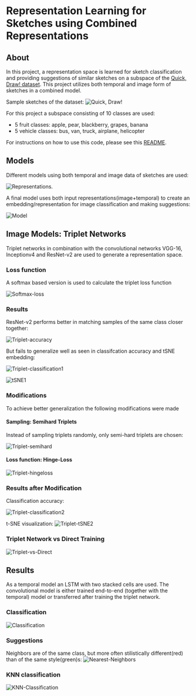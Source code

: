 # Representation Learning for Sketches using Combined Representations

## About
In this project, a representation space is learned for sketch classification and providing suggestions of similar sketches on a subspace of the [Quick, Draw! dataset](https://github.com/googlecreativelab/quickdraw-dataset). This project utilizes both temporal and image form of sketches in a combined model.

Sample sketches of the dataset:
![Quick, Draw!](/images/quickdraw.png?raw=true)

For this project a subspace consisting of 10 classes are used:
* 5 fruit classes:   apple, pear, blackberry, grapes, banana
* 5 vehicle classes: bus, van, truck, airplane, helicopter

For instructions on how to use this code, please see this [README](/src/README.md).

## Models 
Different models using both temporal and image data of sketches are used:

![Representations](/images/representations.png?raw=true).

A final model uses both input representations(image+temporal) to create an embedding/representation for image classification and making suggestions:

![Model](/images/combined.png)

## Image Models: Triplet Networks
Triplet networks in combination with the convolutional networks VGG-16, Inceptionv4 and ResNet-v2 are used to generate a representation space.

### Loss function
A softmax based version is used to calculate the triplet loss function

![Softmax-loss](/images/softmax-loss.png?raw=true)

### Results
ResNet-v2 performs better in matching samples of the same class closer together:

![Triplet-accuracy](/images/triplet_accuracy.png?raw=true)

But fails to generalize well as seen in classifcation accuracy and tSNE embedding:

![Triplet-classification1](images/triplet_classification1.png)

![tSNE1](images/tsne1.png)

### Modifications
To achieve better generalization the following modifications were made

#### Sampling: Semihard Triplets
Instead of sampling triplets randomly, only semi-hard triplets are chosen:

![Triplet-semihard](images/semihard.png)

#### Loss function: Hinge-Loss
![Triplet-hingeloss](images/hinge-loss.png)

### Results after Modification
Classification accuracy: 

![Triplet-classification2](/images/triplet_classification2.png)

t-SNE visualization:
![Triplet-tSNE2](/images/tsne2.png)

### Triplet Network vs Direct Training
![Triplet-vs-Direct](/images/triplet_vs_direct.png)


## Results 
As a temporal model an LSTM with two stacked cells are used. The convolutional model is either trained end-to-end (together with the temporal) model or transferred after training the triplet network.

### Classification
![Classification](images/classification.png)
### Suggestions
Neighbors are of the same class, but more often stilistically different(red) than of the same style(green)s: 
![Nearest-Neighbors](images/neighbors.png)
### KNN classification
![KNN-Classification](images/knn.png)
